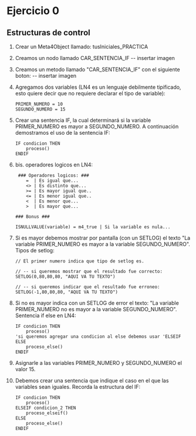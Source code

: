 # Ejercicio 0 
## Estructuras de control 

1. Crear un Meta4Object llamado: tusIniciales_PRACTICA

2. Creamos un nodo llamado CAR_SENTENCIA_IF
-- insertar imagen

3. Creamos un metodo llamado "CAR_SENTENCIA_IF" con el siguiente boton:
-- insertar imagen

4. Agregamos dos variables (LN4 es un lenguaje debilmente tipificado, esto quiere decir que no requiere declarar el tipo de variable):

    ```
    PRIMER_NUMERO = 10
    SEGUNDO_NUMERO = 15
    ```

5. Crear una sentencia IF, la cual determinará si la variable PRIMER_NUMERO es mayor a SEGUNDO_NUMERO. A continuación demostramos el uso de la sentencia IF:

    ```
    IF condicion THEN 
        proceso()
    ENDIF
    ```
5. bis. operadores logicos en LN4:

    ```
     ### Operadores logicos: ### 
        =  | Es igual que...
        <> | Es distinto que... 
        >= | Es mayor igual que..
        <= | Es menor igual que..
        <  | Es menor que...
        >  | Es mayor que...

    ### Bonus ###

    ISNULLVALUE(variable) = m4_true | Si la variable es nula... 

    ```

6. Si es mayor debemos mostrar por pantalla (con un SETLOG) el texto "La variable PRIMER_NUMERO es mayor a la variable SEGUNDO_NUMERO". Tipos de setlog:

    ```
    // El primer numero indica que tipo de setlog es.
    
    // -- si queremos mostrar que el resultado fue correcto:
    SETLOG(0,80,80,80, "AQUI VA TU TEXTO")
    
    // -- si queremos indicar que el resultado fue erroneo:
    SETLOG(-1,80,80,80, "AQUI VA TU TEXTO")
    ```

7. Si no es mayor indica con un SETLOG de error el texto: "La variable PRIMER_NUMERO no es mayor a la variable SEGUNDO_NUMERO". Sentencia if else en LN4:

    ```
    IF condicion THEN 
        proceso()
    'si queremos agregar una condicion al else debemos usar 'ELSEIF
    ELSE
        proceso_else()
    ENDIF
    ```

9. Asignarle a las variables PRIMER_NUMERO y SEGUNDO_NUMERO el valor 15.

10. Debemos crear una sentencia que indique el caso en el que las variables sean iguales. Recorda la estructura del IF:

    ```
    IF condicion THEN 
        proceso()
    ELSEIF condicion_2 THEN
        proceso_elseif()
    ELSE
        proceso_else()
    ENDIF

    ```

